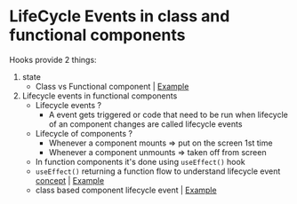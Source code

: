 # LifeCycle Events in class and functional components

Hooks provide 2 things:
1. state 
   - Class vs Functional component | [Example](https://github.com/princebansal7/Web-Development-Concepts/blob/main/react-js/28.react-custom-hooks/01.class-vs-function-lifecycle/src/App.example.jsx)
2. Lifecycle events in functional components
   - Lifecycle events ?
     - A event gets triggered or code that need to be run when lifecycle of an
       component changes are called lifecycle events
   - Lifecycle of components ?
     - Whenever a component mounts => put on the screen 1st time
     - Whenever a component unmounts => taken off from screen
   - In function components it's done using `useEffect()` hook
   - `useEffect()` returning a function flow to understand lifecycle event [concept](https://github.com/princebansal7/Web-Development-Concepts/blob/main/react-js/28.react-custom-hooks/01.class-vs-function-lifecycle/src/App.example2.jsx) | [Example](https://github.com/princebansal7/Web-Development-Concepts/blob/main/react-js/28.react-custom-hooks/01.class-vs-function-lifecycle/src/App.example3.jsx)
   - class based component lifecycle event | [Example](https://github.com/princebansal7/Web-Development-Concepts/blob/main/react-js/28.react-custom-hooks/01.class-vs-function-lifecycle/src/App.jsx)